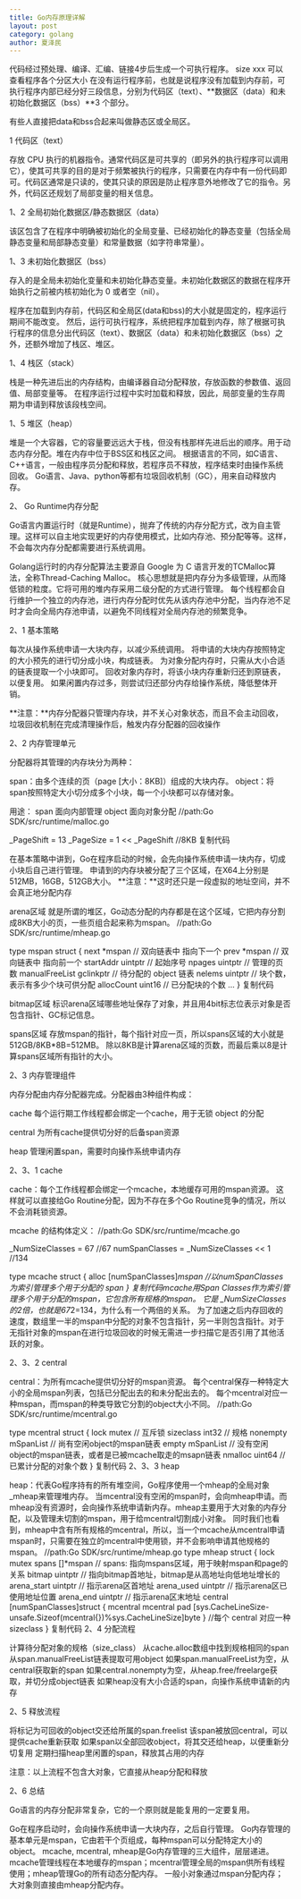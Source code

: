 ```yaml
---
title: Go内存原理详解
layout: post
category: golang
author: 夏泽民
---
```

代码经过预处理、编译、汇编、链接4步后生成一个可执行程序。
size xxx 可以查看程序各个分区大小
在没有运行程序前，也就是说程序没有加载到内存前，可执行程序内部已经分好三段信息，分别为代码区（text）、**数据区（data）和未初始化数据区（bss）**3 个部分。

有些人直接把data和bss合起来叫做静态区或全局区。
<!-- more -->
1 代码区（text）

存放 CPU 执行的机器指令。通常代码区是可共享的（即另外的执行程序可以调用它），使其可共享的目的是对于频繁被执行的程序，只需要在内存中有一份代码即可。代码区通常是只读的，使其只读的原因是防止程序意外地修改了它的指令。另外，代码区还规划了局部变量的相关信息。

1、2 全局初始化数据区/静态数据区（data）

该区包含了在程序中明确被初始化的全局变量、已经初始化的静态变量（包括全局静态变量和局部静态变量）和常量数据（如字符串常量）。

1、3 未初始化数据区（bss）

存入的是全局未初始化变量和未初始化静态变量。未初始化数据区的数据在程序开始执行之前被内核初始化为 0 或者空（nil）。


程序在加载到内存前，代码区和全局区(data和bss)的大小就是固定的，程序运行期间不能改变。
然后，运行可执行程序，系统把程序加载到内存，除了根据可执行程序的信息分出代码区（text）、数据区（data）和未初始化数据区（bss）之外，还额外增加了栈区、堆区。

1、4 栈区（stack）

栈是一种先进后出的内存结构，由编译器自动分配释放，存放函数的参数值、返回值、局部变量等。
在程序运行过程中实时加载和释放，因此，局部变量的生存周期为申请到释放该段栈空间。

1、5 堆区（heap）

堆是一个大容器，它的容量要远远大于栈，但没有栈那样先进后出的顺序。用于动态内存分配。堆在内存中位于BSS区和栈区之间。
根据语言的不同，如C语言、C++语言，一般由程序员分配和释放，若程序员不释放，程序结束时由操作系统回收。
Go语言、Java、python等都有垃圾回收机制（GC），用来自动释放内存。


2、 Go Runtime内存分配

Go语言内置运行时（就是Runtime），抛弃了传统的内存分配方式，改为自主管理。这样可以自主地实现更好的内存使用模式，比如内存池、预分配等等。这样，不会每次内存分配都需要进行系统调用。


Golang运行时的内存分配算法主要源自 Google 为 C 语言开发的TCMalloc算法，全称Thread-Caching Malloc。
核心思想就是把内存分为多级管理，从而降低锁的粒度。它将可用的堆内存采用二级分配的方式进行管理。
每个线程都会自行维护一个独立的内存池，进行内存分配时优先从该内存池中分配，当内存池不足时才会向全局内存池申请，以避免不同线程对全局内存池的频繁竞争。

2、1 基本策略


每次从操作系统申请一大块内存，以减少系统调用。
将申请的大块内存按照特定的大小预先的进行切分成小块，构成链表。
为对象分配内存时，只需从大小合适的链表提取一个小块即可。
回收对象内存时，将该小块内存重新归还到原链表，以便复用。
如果闲置内存过多，则尝试归还部分内存给操作系统，降低整体开销。

**注意：**内存分配器只管理内存块，并不关心对象状态，而且不会主动回收，垃圾回收机制在完成清理操作后，触发内存分配器的回收操作

2、2 内存管理单元

分配器将其管理的内存块分为两种：

span：由多个连续的页（page [大小：8KB]）组成的大块内存。
object：将span按照特定大小切分成多个小块，每一个小块都可以存储对象。

用途：
span 面向内部管理
object 面向对象分配
//path:Go SDK/src/runtime/malloc.go

_PageShift      = 13
_PageSize = 1 << _PageShift		//8KB
复制代码


在基本策略中讲到，Go在程序启动的时候，会先向操作系统申请一块内存，切成小块后自己进行管理。
申请到的内存块被分配了三个区域，在X64上分别是512MB，16GB，512GB大小。
**注意：**这时还只是一段虚拟的地址空间，并不会真正地分配内存





arena区域
就是所谓的堆区，Go动态分配的内存都是在这个区域，它把内存分割成8KB大小的页，一些页组合起来称为mspan。
//path:Go SDK/src/runtime/mheap.go

type mspan struct {
	next           *mspan    	// 双向链表中 指向下一个
	prev           *mspan    	// 双向链表中 指向前一个
	startAddr      uintptr   	// 起始序号
	npages         uintptr   	// 管理的页数
	manualFreeList gclinkptr 	// 待分配的 object 链表
     nelems 		   uintptr 		// 块个数，表示有多少个块可供分配
     allocCount     uint16		// 已分配块的个数
	...
}
复制代码

bitmap区域
标识arena区域哪些地址保存了对象，并且用4bit标志位表示对象是否包含指针、GC标记信息。


spans区域
存放mspan的指针，每个指针对应一页，所以spans区域的大小就是512GB/8KB*8B=512MB。
除以8KB是计算arena区域的页数，而最后乘以8是计算spans区域所有指针的大小。



2、3 内存管理组件

内存分配由内存分配器完成。分配器由3种组件构成：


cache
每个运行期工作线程都会绑定一个cache，用于无锁 object 的分配


central
为所有cache提供切分好的后备span资源


heap
管理闲置span，需要时向操作系统申请内存



2、3、1 cache

cache：每个工作线程都会绑定一个mcache，本地缓存可用的mspan资源。
这样就可以直接给Go Routine分配，因为不存在多个Go Routine竞争的情况，所以不会消耗锁资源。


mcache 的结构体定义：
//path:Go SDK/src/runtime/mcache.go

_NumSizeClasses = 67					//67
numSpanClasses = _NumSizeClasses << 1	//134

type mcache struct {
	alloc [numSpanClasses]*mspan		//以numSpanClasses 为索引管理多个用于分配的 span
}
复制代码mcache用Span Classes作为索引管理多个用于分配的mspan，它包含所有规格的mspan。
它是 _NumSizeClasses 的2倍，也就是67*2=134，为什么有一个两倍的关系。
为了加速之后内存回收的速度，数组里一半的mspan中分配的对象不包含指针，另一半则包含指针。对于无指针对象的mspan在进行垃圾回收的时候无需进一步扫描它是否引用了其他活跃的对象。

2、3、2 central

central：为所有mcache提供切分好的mspan资源。
每个central保存一种特定大小的全局mspan列表，包括已分配出去的和未分配出去的。
每个mcentral对应一种mspan，而mspan的种类导致它分割的object大小不同。
//path:Go SDK/src/runtime/mcentral.go

type mcentral struct {
	lock      mutex     	// 互斥锁
	sizeclass int32     	// 规格
	nonempty  mSpanList 	// 尚有空闲object的mspan链表
	empty     mSpanList 	// 没有空闲object的mspan链表，或者是已被mcache取走的msapn链表
	nmalloc   uint64    	// 已累计分配的对象个数
}
复制代码
2、3、3 heap

heap：代表Go程序持有的所有堆空间，Go程序使用一个mheap的全局对象_mheap来管理堆内存。
当mcentral没有空闲的mspan时，会向mheap申请。而mheap没有资源时，会向操作系统申请新内存。mheap主要用于大对象的内存分配，以及管理未切割的mspan，用于给mcentral切割成小对象。
同时我们也看到，mheap中含有所有规格的mcentral，所以，当一个mcache从mcentral申请mspan时，只需要在独立的mcentral中使用锁，并不会影响申请其他规格的mspan。
//path:Go SDK/src/runtime/mheap.go
type mheap struct {
	lock        mutex
	spans       []*mspan // spans: 指向mspans区域，用于映射mspan和page的关系
	bitmap      uintptr  // 指向bitmap首地址，bitmap是从高地址向低地址增长的
	arena_start uintptr  // 指示arena区首地址
	arena_used  uintptr  // 指示arena区已使用地址位置
	arena_end   uintptr  // 指示arena区末地址
	central [numSpanClasses]struct {
		mcentral mcentral
		pad      [sys.CacheLineSize-unsafe.Sizeof(mcentral{})%sys.CacheLineSize]byte
	}					//每个 central 对应一种 sizeclass
}
复制代码
2、4 分配流程


计算待分配对象的规格（size_class）
从cache.alloc数组中找到规格相同的span
从span.manualFreeList链表提取可用object
如果span.manualFreeList为空，从central获取新的span
如果central.nonempty为空，从heap.free/freelarge获取，并切分成object链表
如果heap没有大小合适的span，向操作系统申请新的内存


2、5 释放流程


将标记为可回收的object交还给所属的span.freelist
该span被放回central，可以提供cache重新获取
如果span以全部回收object，将其交还给heap，以便重新分切复用
定期扫描heap里闲置的span，释放其占用的内存

注意：以上流程不包含大对象，它直接从heap分配和释放

2、6 总结

Go语言的内存分配非常复杂，它的一个原则就是能复用的一定要复用。

Go在程序启动时，会向操作系统申请一大块内存，之后自行管理。
Go内存管理的基本单元是mspan，它由若干个页组成，每种mspan可以分配特定大小的object。
mcache, mcentral, mheap是Go内存管理的三大组件，层层递进。mcache管理线程在本地缓存的mspan；mcentral管理全局的mspan供所有线程使用；mheap管理Go的所有动态分配内存。
一般小对象通过mspan分配内存；大对象则直接由mheap分配内存。